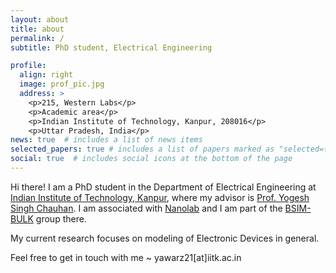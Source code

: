 ```yaml
---
layout: about
title: about
permalink: /
subtitle: PhD student, Electrical Engineering

profile:
  align: right
  image: prof_pic.jpg
  address: >
    <p>215, Western Labs</p>
    <p>Academic area</p>
    <p>Indian Institute of Technology, Kanpur, 208016</p>
    <p>Uttar Pradesh, India</p>
news: true  # includes a list of news items
selected_papers: true # includes a list of papers marked as "selected={true}"
social: true  # includes social icons at the bottom of the page
---
```


Hi there! I am a PhD student in the Department of Electrical Engineering at [Indian Institute of Technology, Kanpur](https://www.iitk.ac.in/), where my advisor is [Prof. Yogesh Singh Chauhan](https://home.iitk.ac.in/~chauhan/). I am associated with [Nanolab](https://www.iitk.ac.in/nanolab/) and I am part of the [BSIM-BULK](https://bsim.berkeley.edu/models/bsimbulk/) group there.

My current research focuses on modeling of Electronic Devices in general.

Feel free to get in touch with me ~ yawarz21[at]iitk.ac.in
